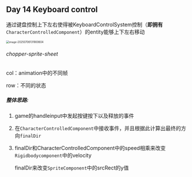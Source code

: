 ## Day 14 Keyboard control

通过键盘控制上下左右使得被KeyboardControlSystem控制（**即拥有**`CharacterControlledComponent`）的entity能够上下左右移动

<img src="/Users/qqhang/Library/Application Support/typora-user-images/image-20250706131900604.png" alt="image-20250706131900604" style="zoom:50%;" />

###### chopper-sprite-sheet

col：animation中的不同帧

row：不同的状态



##### 整体思路:

1. game的handleinput中发起按键按下以及释放的事件

2. 在`CharacterControlledComponent`中接收事件，并且根据此计算出最终的方向`finalDir`

3. finalDir和CharacterControlledComponent中的speed相乘来改变`Rigidbodycomponent`中的velocity

   finalDir来改变`SpriteComponent`中的srcRect的y值